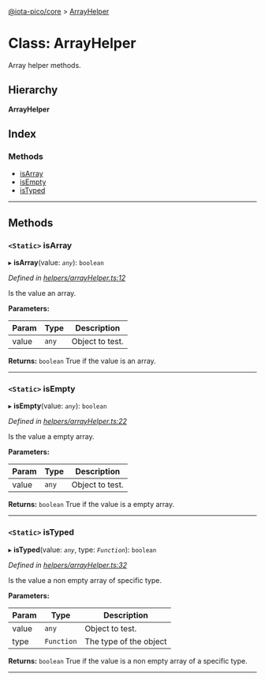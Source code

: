 [@iota-pico/core](../README.md) > [ArrayHelper](../classes/arrayhelper.md)

# Class: ArrayHelper

Array helper methods.

## Hierarchy

**ArrayHelper**

## Index

### Methods

* [isArray](arrayhelper.md#isarray)
* [isEmpty](arrayhelper.md#isempty)
* [isTyped](arrayhelper.md#istyped)

---

## Methods

<a id="isarray"></a>

### `<Static>` isArray

▸ **isArray**(value: *`any`*): `boolean`

*Defined in [helpers/arrayHelper.ts:12](https://github.com/iota-pico/core/blob/561586d/src/helpers/arrayHelper.ts#L12)*

Is the value an array.

**Parameters:**

| Param | Type | Description |
| ------ | ------ | ------ |
| value | `any` |  Object to test. |

**Returns:** `boolean`
True if the value is an array.

___
<a id="isempty"></a>

### `<Static>` isEmpty

▸ **isEmpty**(value: *`any`*): `boolean`

*Defined in [helpers/arrayHelper.ts:22](https://github.com/iota-pico/core/blob/561586d/src/helpers/arrayHelper.ts#L22)*

Is the value a empty array.

**Parameters:**

| Param | Type | Description |
| ------ | ------ | ------ |
| value | `any` |  Object to test. |

**Returns:** `boolean`
True if the value is a empty array.

___
<a id="istyped"></a>

### `<Static>` isTyped

▸ **isTyped**(value: *`any`*, type: *`Function`*): `boolean`

*Defined in [helpers/arrayHelper.ts:32](https://github.com/iota-pico/core/blob/561586d/src/helpers/arrayHelper.ts#L32)*

Is the value a non empty array of specific type.

**Parameters:**

| Param | Type | Description |
| ------ | ------ | ------ |
| value | `any` |  Object to test. |
| type | `Function` |  The type of the object |

**Returns:** `boolean`
True if the value is a non empty array of a specific type.

___

